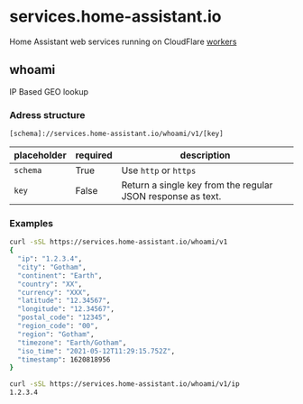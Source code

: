# services.home-assistant.io

Home Assistant web services running on CloudFlare [workers](https://workers.cloudflare.com/)

## whoami

IP Based GEO lookup

### Adress structure

`[schema]://services.home-assistant.io/whoami/v1/[key]`

| placeholder | required | description                                                 |
| ----------- | -------- | ----------------------------------------------------------- |
| `schema`    | True     | Use `http` or `https`                                       |
| `key`       | False    | Return a single key from the regular JSON response as text. |

### Examples

```bash
curl -sSL https://services.home-assistant.io/whoami/v1
{
  "ip": "1.2.3.4",
  "city": "Gotham",
  "continent": "Earth",
  "country": "XX",
  "currency": "XXX",
  "latitude": "12.34567",
  "longitude": "12.34567",
  "postal_code": "12345",
  "region_code": "00",
  "region": "Gotham",
  "timezone": "Earth/Gotham",
  "iso_time": "2021-05-12T11:29:15.752Z",
  "timestamp": 1620818956
}
```

```bash
curl -sSL https://services.home-assistant.io/whoami/v1/ip
1.2.3.4
```

